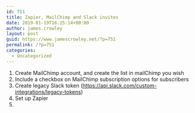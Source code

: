 ```yaml
---
id: 751
title: Zapier, MailChimp and Slack invites
date: 2019-01-19T16:25:14+00:00
author: james.crowley
layout: post
guid: https://www.jamescrowley.net/?p=751
permalink: /?p=751
categories:
  - Uncategorized
---
```

  1. Create MailChimp account, and create the list in mailChimp you wish
  2. Include a checkbox on MailChimp subscription options for subscribers
  3. Create legacy Slack token (https://api.slack.com/custom-integrations/legacy-tokens)
  4. Set up Zapier
  5.